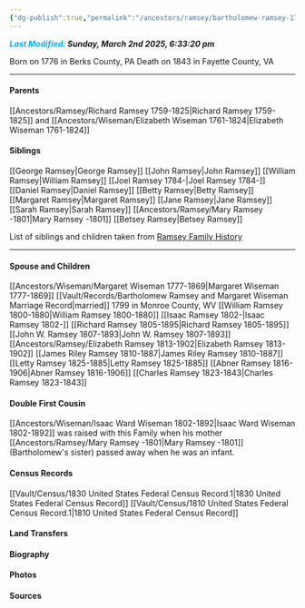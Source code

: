 ```yaml
---
{"dg-publish":true,"permalink":"/ancestors/ramsey/bartholomew-ramsey-1776-1843/","tags":["Bartholomew-Ramsey"]}
---
```


***<font color="#00b0f0">Last Modified:</font> Sunday, March 2nd 2025, 6:33:20 pm***

Born on  1776 in Berks County, PA
Death on 1843 in Fayette County, VA

---
#### Parents

[[Ancestors/Ramsey/Richard Ramsey 1759-1825\|Richard Ramsey 1759-1825]] and [[Ancestors/Wiseman/Elizabeth Wiseman 1761-1824\|Elizabeth Wiseman 1761-1824]]
#### Siblings
[[George Ramsey\|George Ramsey]]
[[John Ramsey\|John Ramsey]]
[[William Ramsey\|William Ramsey]]
[[Joel Ramsey 1784-\|Joel Ramsey 1784-]]
[[Daniel Ramsey\|Daniel Ramsey]]
[[Betty Ramsey\|Betty Ramsey]]
[[Margaret Ramsey\|Margaret Ramsey]]
[[Jane Ramsey\|Jane Ramsey]]
[[Sarah Ramsey\|Sarah Ramsey]]
[[Ancestors/Ramsey/Mary Ramsey -1801\|Mary Ramsey -1801]]
[[Betsey Ramsey\|Betsey Ramsey]]

List of siblings and children taken from [Ramsey Family History](https://drive.google.com/file/d/0B0oZv34v0ajXejR4V3pqMlB6UEk/view?usp=drive_link&resourcekey=0-aRa0H6wsvVjU9uv38-PDLQ)

---
#### Spouse and Children
[[Ancestors/Wiseman/Margaret Wiseman 1777-1869\|Margaret Wiseman 1777-1869]] [[Vault/Records/Bartholomew Ramsey and Margaret Wiseman Marriage Record\|married]] 1799 in Monroe County, WV 
[[William Ramsey 1800-1880\|William Ramsey 1800-1880]]
[[Isaac Ramsey 1802-\|Isaac Ramsey 1802-]]
[[Richard Ramsey 1805-1895\|Richard Ramsey 1805-1895]]
[[John W. Ramsey 1807-1893\|John W. Ramsey 1807-1893]]
[[Ancestors/Ramsey/Elizabeth Ramsey 1813-1902\|Elizabeth Ramsey 1813-1902]]
[[James Riley Ramsey 1810-1887\|James Riley Ramsey 1810-1887]]
[[Letty Ramsey 1825-1885\|Letty Ramsey 1825-1885]]
[[Abner Ramsey 1816-1906\|Abner Ramsey 1816-1906]]
[[Charles Ramsey 1823-1843\|Charles Ramsey 1823-1843]]

#### Double First Cousin
[[Ancestors/Wiseman/Isaac Ward Wiseman 1802-1892\|Isaac Ward Wiseman 1802-1892]] was raised with this Family when his mother [[Ancestors/Ramsey/Mary Ramsey -1801\|Mary Ramsey -1801]] (Bartholomew's sister) passed away when he was an infant.

#### Census Records
[[Vault/Census/1830 United States Federal Census Record.1\|1830 United States Federal Census Record]]
[[Vault/Census/1810 United States Federal Census Record.1\|1810 United States Federal Census Record]]
#### Land Transfers

#### Biography

#### Photos

#### Sources

